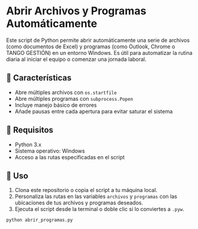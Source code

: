 # Abrir Archivos y Programas Automáticamente

Este script de Python permite abrir automáticamente una serie de archivos (como documentos de Excel) y programas (como Outlook, Chrome o TANGO GESTIÓN) en un entorno Windows. Es útil para automatizar la rutina diaria al iniciar el equipo o comenzar una jornada laboral.

## 🚀 Características

- Abre múltiples archivos con `os.startfile`
- Abre múltiples programas con `subprocess.Popen`
- Incluye manejo básico de errores
- Añade pausas entre cada apertura para evitar saturar el sistema

## 🧰 Requisitos

- Python 3.x
- Sistema operativo: Windows
- Acceso a las rutas especificadas en el script

## 📝 Uso

1. Clona este repositorio o copia el script a tu máquina local.
2. Personaliza las rutas en las variables `archivos` y `programas` con las ubicaciones de tus archivos y programas deseados.
3. Ejecuta el script desde la terminal o doble clic si lo conviertes a `.pyw`.

```bash
python abrir_programas.py
